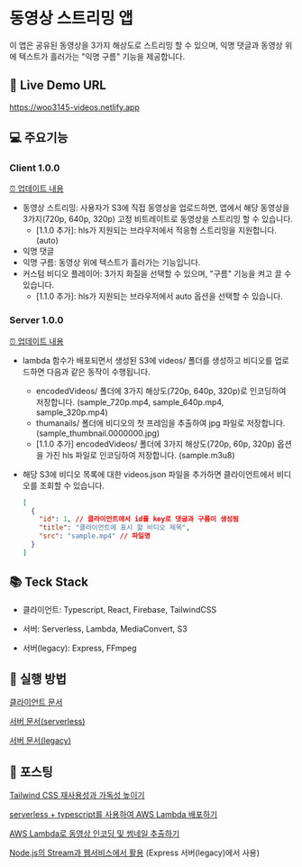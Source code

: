 # 동영상 스트리밍 앱

이 앱은 공유된 동영상을 3가지 해상도로 스트리밍 할 수 있으며, 익명 댓글과 동영상 위에 텍스트가 흘러가는 "익명 구름" 기능을 제공합니다.

## 🎸 Live Demo URL

https://woo3145-videos.netlify.app

## 💻 주요기능

### Client 1.0.0

[⏰ 업데이트 내용](./client/CHANGELOG.md)

- 동영상 스트리밍: 사용자가 S3에 직접 동영상을 업로드하면, 앱에서 해당 동영상을 3가지(720p, 640p, 320p) 고정 비트레이트로 동영상을 스트리밍 할 수 있습니다.
  - [1.1.0 추가]: hls가 지원되는 브라우저에서 적응형 스트리밍을 지원합니다. (auto)
- 익명 댓글
- 익명 구름: 동영상 위에 텍스트가 흘러가는 기능입니다.
- 커스텀 비디오 플레이어: 3가지 화질을 선택할 수 있으며, "구름" 기능을 켜고 끌 수 있습니다.
  - [1.1.0 추가]: hls가 지원되는 브라우저에서 auto 옵션을 선택할 수 있습니다.

### Server 1.0.0

[⏰ 업데이트 내용](./serverless/CHANGELOG.md)

- lambda 함수가 배포되면서 생성된 S3에 videos/ 폴더를 생성하고 비디오를 업로드하면 다음과 같은 동작이 수행됩니다.

  - encodedVideos/ 폴더에 3가지 해상도(720p, 640p, 320p)로 인코딩하여 저장합니다. (sample_720p.mp4, sample_640p.mp4, sample_320p.mp4)
  - thumanails/ 폴더에 비디오의 첫 프레임을 추출하여 jpg 파일로 저장합니다.
    (sample_thumbnail.0000000.jpg)
  - [1.1.0 추가] encodedVideos/ 폴더에 3가지 해상도(720p, 60p, 320p) 옵션을 가진 hls 파일로 인코딩하여 저장합니다. (sample.m3u8)

- 해당 S3에 비디오 목록에 대한 videos.json 파일을 추가하면 클라이언트에서 비디오를 조회할 수 있습니다.

  ```json
  [
    {
      "id": 1, // 클라이언트에서 id를 key로 댓글과 구름이 생성됨
      "title": "클라이언트에 표시 할 비디오 제목",
      "src": "sample.mp4" // 파일명
    }
  ]
  ```

## 📚 Teck Stack

- 클라이언트: Typescript, React, Firebase, TailwindCSS
- 서버: Serverless, Lambda, MediaConvert, S3

- 서버(legacy): Express, FFmpeg

## 🚀 실행 방법

[클라이언트 문서](./client/README.md)

[서버 문서(serverless)](./serverless/README.md)

[서버 문서(legacy)](./server/README.md)

## 📝 포스팅

[Tailwind CSS 재사용성과 가독성 높이기](https://woo3145.netlify.app/posts/5-how-to-clean-tailwind)

[serverless + typescript를 사용하여 AWS Lambda 배포하기](https://woo3145.netlify.app/posts/6-deploy-lambda-using-serverless)

[AWS Lambda로 동영상 인코딩 및 썸네일 추출하기](https://woo3145.netlify.app/posts/7-encoding-with-lambda)

[Node.js의 Stream과 웹서비스에서 활용](https://woo3145.netlify.app/posts/4-stream-in-nodejs) (Express 서버(legacy)에서 사용)
